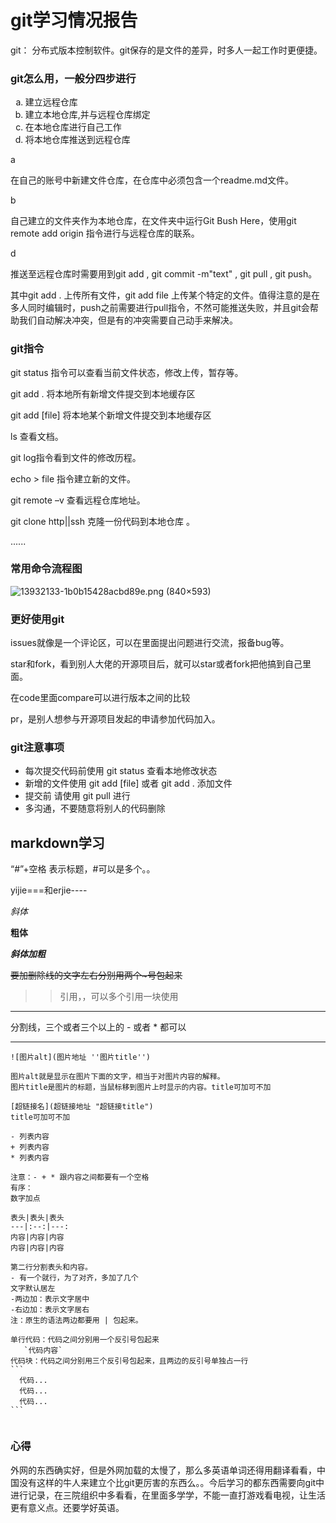 #  git学习情况报告


git： 分布式版本控制软件。git保存的是文件的差异，时多人一起工作时更便捷。



### git怎么用，一般分四步进行

<ol TYPE=a>
    <li>建立远程仓库</li>
    <li>建立本地仓库,并与远程仓库绑定</li>
    <li>在本地仓库进行自己工作</li>
    <li>将本地仓库推送到远程仓库</li>
</ol>


a

在自己的账号中新建文件仓库，在仓库中必须包含一个readme.md文件。

b

自己建立的文件夹作为本地仓库，在文件夹中运行Git Bush Here，使用git remote add origin  <htpps>指令进行与远程仓库的联系。

d

推送至远程仓库时需要用到git add  ,  git commit -m"text" , git pull ,  git push。

其中git add . 上传所有文件，git add file 上传某个特定的文件。值得注意的是在多人同时编辑时，push之前需要进行pull指令，不然可能推送失败，并且git会帮助我们自动解决冲突，但是有的冲突需要自己动手来解决。



###  
### git指令


git status 指令可以查看当前文件状态，修改上传，暂存等。

git add . 将本地所有新增文件提交到本地缓存区 

git add [file] 将本地某个新增文件提交到本地缓存区

ls 查看文档。

git log指令看到文件的修改历程。

echo > file 指令建立新的文件。

git remote –v  查看远程仓库地址。

git clone http||ssh 克隆一份代码到本地仓库 。

...... 	



###  常用命令流程图




![13932133-1b0b15428acbd89e.png (840×593)](https://upload-images.jianshu.io/upload_images/13932133-1b0b15428acbd89e.png?imageMogr2/auto-orient/strip|imageView2/2/w/840/format/webp)





### 更好使用git


issues就像是一个评论区，可以在里面提出问题进行交流，报备bug等。

star和fork，看到别人大佬的开源项目后，就可以star或者fork把他搞到自己里面。

在code里面compare可以进行版本之间的比较

pr，是别人想参与开源项目发起的申请参加代码加入。



###  git注意事项


<ul>
    <li>每次提交代码前使用 git status 查看本地修改状态</li>
    <li>新增的文件使用 git add [file] 或者 git add . 添加文件</li>
    <li>提交前 请使用 git pull 进行</li>
    <li>多沟通，不要随意将别人的代码删除</li>
</ul>


##  markdown学习

“#”+空格   表示标题，#可以是多个。。

yijie===和erjie----

*斜体*   

**粗体**

***斜体加粗***

~~要加删除线的文字左右分别用两个~号包起来~~

> > 引用，，可以多个引用一块使用

----

分割线，三个或者三个以上的 - 或者 * 都可以

***

```
![图片alt](图片地址 ''图片title'')

图片alt就是显示在图片下面的文字，相当于对图片内容的解释。
图片title是图片的标题，当鼠标移到图片上时显示的内容。title可加可不加
```

```
[超链接名](超链接地址 "超链接title")
title可加可不加
```

```
- 列表内容
+ 列表内容
* 列表内容

注意：- + * 跟内容之间都要有一个空格
有序：
数字加点
```

```
表头|表头|表头
---|:--:|---:
内容|内容|内容
内容|内容|内容

第二行分割表头和内容。
- 有一个就行，为了对齐，多加了几个
文字默认居左
-两边加：表示文字居中
-右边加：表示文字居右
注：原生的语法两边都要用 | 包起来。
```

```
单行代码：代码之间分别用一个反引号包起来
   `代码内容`
代码块：代码之间分别用三个反引号包起来，且两边的反引号单独占一行
​```
  代码...
  代码...
  代码...
​```
    
```



### 心得


​		外网的东西确实好，但是外网加载的太慢了，那么多英语单词还得用翻译看看，中国没有这样的牛人来建立个比git更厉害的东西么。。今后学习的都东西需要向git中进行记录，在三院组织中多看看，在里面多学学，不能一直打游戏看电视，让生活更有意义点。还要学好英语。








